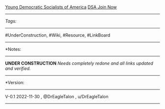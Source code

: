 [Young Democratic Socialists of America](https://y.dsausa.org/)
[DSA Join Now](https://act.dsausa.org/donate/membership/) 



__________________________________________________________________
*Tags:* 
__________________________________________________________________
#UnderConstruction, #Wiki, #Resource, #LinkBoard 
__________________________________________________________________

*Notes:
__________________________________________________________________
**UNDER CONSTRUCTION**
*Needs completely redone and all links updated and verified.*
__________________________________________________________________

*Version:
__________________________________________________________________
V-0.1
2022-11-30 , @DrEagleTalon , u/DrEagleTalon 
__________________________________________________________________

